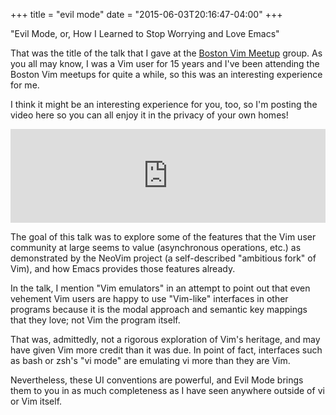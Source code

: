 +++
title = "evil mode"
date = "2015-06-03T20:16:47-04:00"
+++

"Evil Mode, or, How I Learned to Stop Worrying and Love Emacs"

That was the title of the talk that I gave at the 
[Boston Vim Meetup](http://www.meetup.com/The-Boston-Vim-Meetup/) group. As you
all may know, I was a Vim user for 15 years and I've been attending the Boston
Vim meetups for quite a while, so this was an interesting experience for me.

I think it might be an interesting experience for you, too, so I'm posting the
video here so you can all enjoy it in the privacy of your own homes!

<iframe width="100%" src="https://www.youtube.com/embed/JWD1Fpdd4Pc" frameborder="0" allowfullscreen></iframe>

<!--more-->

The goal of this talk was to explore some of the features that the Vim user
community at large seems to value (asynchronous operations, etc.) as
demonstrated by the NeoVim project (a self-described "ambitious fork" of Vim),
and how Emacs provides those features already.

In the talk, I mention "Vim emulators" in an attempt to point out that even
vehement Vim users are happy to use "Vim-like" interfaces in other programs
because it is the modal approach and semantic key mappings that they love; not
Vim the program itself.

That was, admittedly, not a rigorous exploration of Vim's heritage, and may have
given Vim more credit than it was due. In point of fact, interfaces such as bash
or zsh's "vi mode" are emulating vi more than they are Vim.

Nevertheless, these UI conventions are powerful, and Evil Mode brings them to
you in as much completeness as I have seen anywhere outside of vi or Vim itself.
